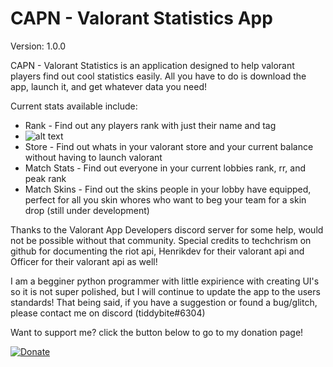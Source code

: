 # CAPN - Valorant Statistics App
Version: 1.0.0

CAPN - Valorant Statistics is an application designed to help valorant players find out cool statistics easily. All you have to do is download the app, launch it, and get whatever data you need!

Current stats available include:
  * Rank - Find out any players rank with just their name and tag
  * ![alt text](https://cdn.discordapp.com/attachments/481651297817329664/967908700394242079/unknown.png)
  * Store - Find out whats in your valorant store and your current balance without having to launch valorant
  * Match Stats - Find out everyone in your current lobbies rank, rr, and peak rank
  * Match Skins - Find out the skins people in your lobby have equipped, perfect for all you skin whores who want to beg your team for a skin drop (still under development)
 

Thanks to the Valorant App Developers discord server for some help, would not be possible without that community. Special credits to techchrism on github for documenting the riot api, Henrikdev for their valorant api and Officer for their valorant api as well!


I am a begginer python programmer with little expirience with creating UI's so it is not super polished, but I will continue to update the app to the users standards! That being said, if you have a suggestion or found a bug/glitch, please contact me on discord (tiddybite#6304)

Want to support me? click the button below to go to my donation page!

[![Donate](https://img.shields.io/badge/Ko--fi-F16061?style=for-the-badge&logo=ko-fi&logoColor=white)](https://ko-fi.com/spherical)
